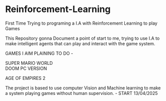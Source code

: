 # Reinforcement-Learning
First Time Trying to programing a I.A with Reinforcement Learning to play Games 

This Repository gonna Document a point of start to me, trying to use I.A to make intelligent agents that can play and interact with the game system.


GAMES I AIM PLAINING TO DO - 

SUPER MARIO WORLD  
DOOM PC VERSION 

AGE OF EMPIRES 2 




The project is based to use computer Vision and Machine learning to make a system playing games without human supervision.   - START 13/04/2025
